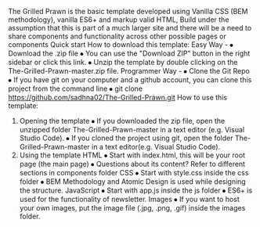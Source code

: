 The Grilled Prawn is the basic template developed using Vanilla CSS (BEM methodology), vanilla ES6+ and markup valid  HTML, Build under the assumption that this is part of a much larger site and there will be a need to share components and functionality across other possible pages or components
Quick start
How to download this template:
Easy Way - 
⦁	Download the .zip file
⦁	You can use the "Download ZIP" button in the right sidebar or click this link.
⦁	Unzip the template by double clicking on the The-Grilled-Prawn-master.zip file.
Programmer Way - 
⦁	Clone the Git Repo
⦁	If you have git on your computer and a github account, you can clone this project from the command line
⦁	git clone https://github.com/sadhna02/The-Grilled-Prawn.git
How to use this template:
1. Opening the template
⦁	If you downloaded the zip file, open the unzipped folder The-Grilled-Prawn-master in a text editor (e.g. Visual Studio Code).
⦁	If you cloned the project using git, open the folder The-Grilled-Prawn-master in a text editor(e.g. Visual Studio Code).
2. Using the template
HTML
⦁	Start with index.html, this will be your root page (the main page)
⦁	Questions about its content? Refer to different sections in components folder
CSS
⦁	Start with style.css inside the css folder
⦁	BEM Methodology and Atomic Design is used while designing the structure.
JavaScript
⦁	Start with app.js inside the js folder
⦁	ES6+ is used for the functionality of newsletter.
Images
⦁	If you want to host your own images, put the image file (.jpg, .png, .gif) inside the images folder.

